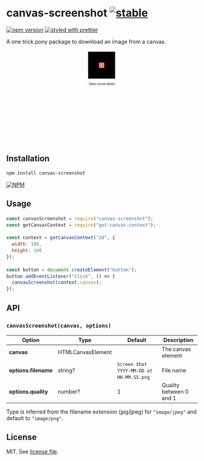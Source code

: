 # canvas-screenshot [![stable](http://badges.github.io/stability-badges/dist/stable.svg)](http://github.com/badges/stability-badges)

[![npm version](https://badge.fury.io/js/canvas-screenshot.svg)](https://www.npmjs.com/package/canvas-screenshot)
[![styled with prettier](https://img.shields.io/badge/styled_with-prettier-ff69b4.svg)](https://github.com/prettier/prettier)

A one trick pony package to download an image from a canvas.

![](https://raw.githubusercontent.com/dmnsgn/canvas-screenshot/master/screenshot.gif)

## Installation

```bash
npm install canvas-screenshot
```

[![NPM](https://nodei.co/npm/canvas-screenshot.png)](https://nodei.co/npm/canvas-screenshot/)

## Usage

```js
const canvasScreenshot = require("canvas-screenshot");
const getCanvasContext = require("get-canvas-context");

const context = getCanvasContext("2d", {
  width: 100,
  height: 100
});

const button = document.createElement("button");
button.addEventListener("click", () => {
  canvasScreenshot(context.canvas);
});
```

## API

### `canvasScreenshot(canvas, options)`

| Option               | Type              | Default                                  | Description             |
| -------------------- | ----------------- | ---------------------------------------- | ----------------------- |
| **canvas**           | HTMLCanvasElement |                                          | The canvas element      |
| **options.filename** | string?           | `Screen Shot YYYY-MM-DD at HH.MM.SS.png` | File name               |
| **options.quality**  | number?           | 1                                        | Quality between 0 and 1 |

Type is inferred from the filename extension (jpg/jpeg) for `"image/jpeg"` and default to `"image/png"`.

## License

MIT. See [license file](https://github.com/dmnsgn/canvas-screenshot/blob/master/LICENSE.md).
